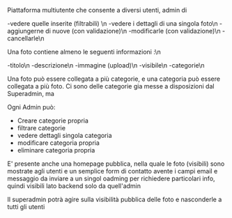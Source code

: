  Piattaforma multiutente che consente a diversi utenti, admin di 
 
   -vedere quelle inserite  (filtrabili) \n
  -vedere i dettagli di una singola foto\n
  -aggiungerne di nuove (con validazione)\n
  -modificarle (con validazione)\n
  -cancellarle\n

  Una foto contiene almeno le seguenti informazioni :\n

-titolo\n
-descrizione\n
-immagine (upload)\n
-visibile\n
-categorie\n

Una foto può essere collegata a più categorie, e una categoria può essere collegata a più foto.
Ci sono delle categorie gia messe a disposizioni dal Superadmin, ma

Ogni Admin può: 

  - Creare categorie propria
  - filtrare categorie
  - vedere dettagli singola categoria 
  - modificare categoria propria
  - eliminare categoria propria

 E' presente anche una homepage pubblica, nella quale le foto (visibili) sono mostrate agli utenti e un semplice form di contatto avente i campi email e messaggio da 
 inviare a un singol oadming per richiedere particolari info, quindi visibili lato backend solo da quell'admin

Il superadmin potrà agire sulla visibilità pubblica delle foto e nasconderle a tutti gli utenti
